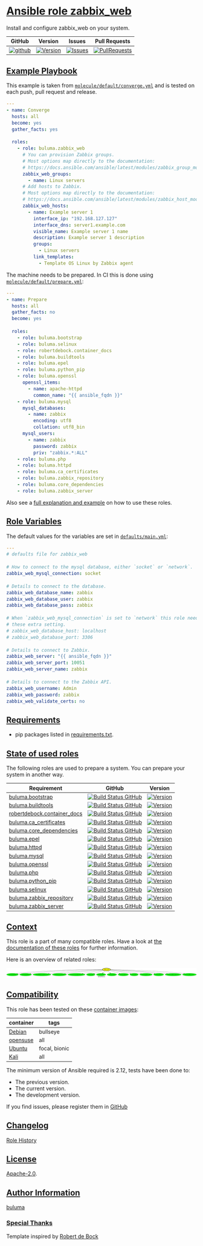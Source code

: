 # [Ansible role zabbix_web](#zabbix_web)

Install and configure zabbix_web on your system.

|GitHub|Version|Issues|Pull Requests|
|------|-------|------|-------------|
|[![github](https://github.com/buluma/ansible-role-zabbix_web/actions/workflows/molecule.yml/badge.svg)](https://github.com/buluma/ansible-role-zabbix_web/actions/workflows/molecule.yml)|[![Version](https://img.shields.io/github/release/buluma/ansible-role-zabbix_web.svg)](https://github.com/buluma/ansible-role-zabbix_web/releases/)|[![Issues](https://img.shields.io/github/issues/buluma/ansible-role-zabbix_web.svg)](https://github.com/buluma/ansible-role-zabbix_web/issues/)|[![PullRequests](https://img.shields.io/github/issues-pr-closed-raw/buluma/ansible-role-zabbix_web.svg)](https://github.com/buluma/ansible-role-zabbix_web/pulls/)|

## [Example Playbook](#example-playbook)

This example is taken from [`molecule/default/converge.yml`](https://github.com/buluma/ansible-role-zabbix_web/blob/master/molecule/default/converge.yml) and is tested on each push, pull request and release.

```yaml
---
- name: Converge
  hosts: all
  become: yes
  gather_facts: yes

  roles:
    - role: buluma.zabbix_web
      # You can provision Zabbix groups.
      # Most options map directly to the documentation:
      # https://docs.ansible.com/ansible/latest/modules/zabbix_group_module.html
      zabbix_web_groups:
        - name: Linux servers
      # Add hosts to Zabbix.
      # Most options map directly to the documentation:
      # https://docs.ansible.com/ansible/latest/modules/zabbix_host_module.html
      zabbix_web_hosts:
        - name: Example server 1
          interface_ip: "192.168.127.127"
          interface_dns: server1.example.com
          visible_name: Example server 1 name
          description: Example server 1 description
          groups:
            - Linux servers
          link_templates:
            - Template OS Linux by Zabbix agent
```

The machine needs to be prepared. In CI this is done using [`molecule/default/prepare.yml`](https://github.com/buluma/ansible-role-zabbix_web/blob/master/molecule/default/prepare.yml):

```yaml
---
- name: Prepare
  hosts: all
  gather_facts: no
  become: yes

  roles:
    - role: buluma.bootstrap
    - role: buluma.selinux
    - role: robertdebock.container_docs
    - role: buluma.buildtools
    - role: buluma.epel
    - role: buluma.python_pip
    - role: buluma.openssl
      openssl_items:
        - name: apache-httpd
          common_name: "{{ ansible_fqdn }}"
    - role: buluma.mysql
      mysql_databases:
        - name: zabbix
          encoding: utf8
          collation: utf8_bin
      mysql_users:
        - name: zabbix
          password: zabbix
          priv: "zabbix.*:ALL"
    - role: buluma.php
    - role: buluma.httpd
    - role: buluma.ca_certificates
    - role: buluma.zabbix_repository
    - role: buluma.core_dependencies
    - role: buluma.zabbix_server
```

Also see a [full explanation and example](https://buluma.github.io/how-to-use-these-roles.html) on how to use these roles.

## [Role Variables](#role-variables)

The default values for the variables are set in [`defaults/main.yml`](https://github.com/buluma/ansible-role-zabbix_web/blob/master/defaults/main.yml):

```yaml
---
# defaults file for zabbix_web

# How to connect to the mysql database, either `socket` or `network`.
zabbix_web_mysql_connection: socket

# Details to connect to the database.
zabbix_web_database_name: zabbix
zabbix_web_database_user: zabbix
zabbix_web_database_pass: zabbix

# When `zabbix_web_mysql_connection` is set to `network` this role needs
# these extra setting.
# zabbix_web_database_host: localhost
# zabbix_web_database_port: 3306

# Details to connect to Zabbix.
zabbix_web_server: "{{ ansible_fqdn }}"
zabbix_web_server_port: 10051
zabbix_web_server_name: zabbix

# Details to connect to the Zabbix API.
zabbix_web_username: Admin
zabbix_web_password: zabbix
zabbix_web_validate_certs: no
```

## [Requirements](#requirements)

- pip packages listed in [requirements.txt](https://github.com/buluma/ansible-role-zabbix_web/blob/master/requirements.txt).

## [State of used roles](#state-of-used-roles)

The following roles are used to prepare a system. You can prepare your system in another way.

| Requirement | GitHub | Version |
|-------------|--------|--------|
|[buluma.bootstrap](https://galaxy.ansible.com/buluma/bootstrap)|[![Build Status GitHub](https://github.com/buluma/ansible-role-bootstrap/workflows/Ansible%20Molecule/badge.svg)](https://github.com/buluma/ansible-role-bootstrap/actions)|[![Version](https://img.shields.io/github/release/buluma/ansible-role-bootstrap.svg)](https://github.com/shadowwalker/ansible-role-bootstrap)|
|[buluma.buildtools](https://galaxy.ansible.com/buluma/buildtools)|[![Build Status GitHub](https://github.com/buluma/ansible-role-buildtools/workflows/Ansible%20Molecule/badge.svg)](https://github.com/buluma/ansible-role-buildtools/actions)|[![Version](https://img.shields.io/github/release/buluma/ansible-role-buildtools.svg)](https://github.com/shadowwalker/ansible-role-buildtools)|
|[robertdebock.container_docs](https://galaxy.ansible.com/buluma/robertdebock.container_docs)|[![Build Status GitHub](https://github.com/buluma/robertdebock.container_docs/workflows/Ansible%20Molecule/badge.svg)](https://github.com/buluma/robertdebock.container_docs/actions)|[![Version](https://img.shields.io/github/release/buluma/robertdebock.container_docs.svg)](https://github.com/shadowwalker/robertdebock.container_docs)|
|[buluma.ca_certificates](https://galaxy.ansible.com/buluma/ca_certificates)|[![Build Status GitHub](https://github.com/buluma/ansible-role-ca_certificates/workflows/Ansible%20Molecule/badge.svg)](https://github.com/buluma/ansible-role-ca_certificates/actions)|[![Version](https://img.shields.io/github/release/buluma/ansible-role-ca_certificates.svg)](https://github.com/shadowwalker/ansible-role-ca_certificates)|
|[buluma.core_dependencies](https://galaxy.ansible.com/buluma/core_dependencies)|[![Build Status GitHub](https://github.com/buluma/ansible-role-core_dependencies/workflows/Ansible%20Molecule/badge.svg)](https://github.com/buluma/ansible-role-core_dependencies/actions)|[![Version](https://img.shields.io/github/release/buluma/ansible-role-core_dependencies.svg)](https://github.com/shadowwalker/ansible-role-core_dependencies)|
|[buluma.epel](https://galaxy.ansible.com/buluma/epel)|[![Build Status GitHub](https://github.com/buluma/ansible-role-epel/workflows/Ansible%20Molecule/badge.svg)](https://github.com/buluma/ansible-role-epel/actions)|[![Version](https://img.shields.io/github/release/buluma/ansible-role-epel.svg)](https://github.com/shadowwalker/ansible-role-epel)|
|[buluma.httpd](https://galaxy.ansible.com/buluma/httpd)|[![Build Status GitHub](https://github.com/buluma/ansible-role-httpd/workflows/Ansible%20Molecule/badge.svg)](https://github.com/buluma/ansible-role-httpd/actions)|[![Version](https://img.shields.io/github/release/buluma/ansible-role-httpd.svg)](https://github.com/shadowwalker/ansible-role-httpd)|
|[buluma.mysql](https://galaxy.ansible.com/buluma/mysql)|[![Build Status GitHub](https://github.com/buluma/ansible-role-mysql/workflows/Ansible%20Molecule/badge.svg)](https://github.com/buluma/ansible-role-mysql/actions)|[![Version](https://img.shields.io/github/release/buluma/ansible-role-mysql.svg)](https://github.com/shadowwalker/ansible-role-mysql)|
|[buluma.openssl](https://galaxy.ansible.com/buluma/openssl)|[![Build Status GitHub](https://github.com/buluma/ansible-role-openssl/workflows/Ansible%20Molecule/badge.svg)](https://github.com/buluma/ansible-role-openssl/actions)|[![Version](https://img.shields.io/github/release/buluma/ansible-role-openssl.svg)](https://github.com/shadowwalker/ansible-role-openssl)|
|[buluma.php](https://galaxy.ansible.com/buluma/php)|[![Build Status GitHub](https://github.com/buluma/ansible-role-php/workflows/Ansible%20Molecule/badge.svg)](https://github.com/buluma/ansible-role-php/actions)|[![Version](https://img.shields.io/github/release/buluma/ansible-role-php.svg)](https://github.com/shadowwalker/ansible-role-php)|
|[buluma.python_pip](https://galaxy.ansible.com/buluma/python_pip)|[![Build Status GitHub](https://github.com/buluma/ansible-role-python_pip/workflows/Ansible%20Molecule/badge.svg)](https://github.com/buluma/ansible-role-python_pip/actions)|[![Version](https://img.shields.io/github/release/buluma/ansible-role-python_pip.svg)](https://github.com/shadowwalker/ansible-role-python_pip)|
|[buluma.selinux](https://galaxy.ansible.com/buluma/selinux)|[![Build Status GitHub](https://github.com/buluma/ansible-role-selinux/workflows/Ansible%20Molecule/badge.svg)](https://github.com/buluma/ansible-role-selinux/actions)|[![Version](https://img.shields.io/github/release/buluma/ansible-role-selinux.svg)](https://github.com/shadowwalker/ansible-role-selinux)|
|[buluma.zabbix_repository](https://galaxy.ansible.com/buluma/zabbix_repository)|[![Build Status GitHub](https://github.com/buluma/ansible-role-zabbix_repository/workflows/Ansible%20Molecule/badge.svg)](https://github.com/buluma/ansible-role-zabbix_repository/actions)|[![Version](https://img.shields.io/github/release/buluma/ansible-role-zabbix_repository.svg)](https://github.com/shadowwalker/ansible-role-zabbix_repository)|
|[buluma.zabbix_server](https://galaxy.ansible.com/buluma/zabbix_server)|[![Build Status GitHub](https://github.com/buluma/ansible-role-zabbix_server/workflows/Ansible%20Molecule/badge.svg)](https://github.com/buluma/ansible-role-zabbix_server/actions)|[![Version](https://img.shields.io/github/release/buluma/ansible-role-zabbix_server.svg)](https://github.com/shadowwalker/ansible-role-zabbix_server)|

## [Context](#context)

This role is a part of many compatible roles. Have a look at [the documentation of these roles](https://buluma.github.io/) for further information.

Here is an overview of related roles:

![dependencies](https://raw.githubusercontent.com/buluma/ansible-role-zabbix_web/png/requirements.png "Dependencies")

## [Compatibility](#compatibility)

This role has been tested on these [container images](https://hub.docker.com/u/buluma):

|container|tags|
|---------|----|
|[Debian](https://hub.docker.com/repository/docker/buluma/debian/general)|bullseye|
|[opensuse](https://hub.docker.com/repository/docker/buluma/opensuse/general)|all|
|[Ubuntu](https://hub.docker.com/repository/docker/buluma/ubuntu/general)|focal, bionic|
|[Kali](https://hub.docker.com/repository/docker/buluma/kali/general)|all|

The minimum version of Ansible required is 2.12, tests have been done to:

- The previous version.
- The current version.
- The development version.

If you find issues, please register them in [GitHub](https://github.com/buluma/ansible-role-zabbix_web/issues)

## [Changelog](#changelog)

[Role History](https://github.com/buluma/ansible-role-zabbix_web/blob/master/CHANGELOG.md)

## [License](#license)

[Apache-2.0](https://github.com/buluma/ansible-role-zabbix_web/blob/master/LICENSE).

## [Author Information](#author-information)

[buluma](https://buluma.github.io/)


### [Special Thanks](#special-thanks)

Template inspired by [Robert de Bock](https://github.com/robertdebock)
